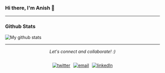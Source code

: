 ### Hi there, I'm Anish 👋

<hr>

### Github Stats

![My github stats](https://github-readme-stats.vercel.app/api?username=ANISH0309&show_icons=true&theme=nord)

<hr>
<p align=center>
<i>Let's connect and collaborate! :)</i>
</p>

<div style="display:flex;
justify-content:center;">
<div style="margin-right:10px">

[![twitter](https://img.shields.io/badge/Twitter-1DA1F2?style=for-the-badge&logo=twitter&logoColor=white)](https://twitter.com/anish_mittal_)

</div>

<div style="margin-right:10px">

[![email](https://img.shields.io/badge/Gmail-D14836?style=for-the-badge&logo=gmail&logoColor=white)](mailto:am.anishmittal@gmail.com)

</div>

[![linkedIn](https://img.shields.io/badge/LinkedIn-0077B5?style=for-the-badge&logo=linkedin&logoColor=white)](https://www.linkedin.com/in/anish-mittal/)

</div>
